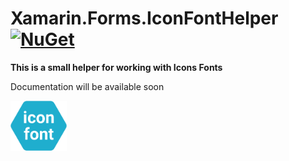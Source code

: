 
# Xamarin.Forms.IconFontHelper [![NuGet](https://img.shields.io/nuget/v/Xamarin.Forms.IconFontHelper?style=plastic)](https://www.nuget.org/packages/Xamarin.Forms.IconFontHelper/)
**This is a small helper for working with Icons Fonts** 

Documentation will be available soon

<img src="/icon.png" width="90" height="80"/> 
